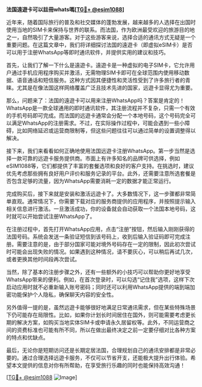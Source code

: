 **法国遠遊卡可以註冊whats嗎[[TG💪+ @esim1088](https://t.me/s/esim1088)]**

近年来，随着国际旅行的普及和社交媒体的蓬勃发展，越来越多的人选择在出国时使用当地的SIM卡来保持与世界的联系。而法国，作为欧洲最受欢迎的旅游目的地之一，自然吸引了大量游客。对于这些游客来说，选择合适的通讯方式无疑是一个重要问题。在这篇文章中，我们将详细探讨法国的遠遊卡（即虚拟eSIM卡）是否可以用于注册WhatsApp等即时通讯软件，并提供实用的建议和技巧。

首先，让我们了解一下什么是遠遊卡。遠遊卡是一种虚拟的电子SIM卡，它允许用户通过手机应用程序购买并激活，无需物理SIM卡即可在全球范围内使用移动数据、语音通话和短信服务。这种方式因其便捷性和灵活性受到了许多旅行者的青睐。尤其是在像法国这样网络覆盖广泛且技术先进的国家，远遊卡显得尤为重要。

那么，问题来了：法国的遠遊卡可以用来注册WhatsApp吗？答案是肯定的！WhatsApp是一款全球通用的即时通讯软件，其注册流程并不复杂，只需一个有效的手机号码即可完成。而法国的远遊卡通常会分配一个本地号码，这个号码完全可以满足WhatsApp的注册需求。不过，在实际操作过程中，可能会遇到一些小障碍，比如网络延迟或运营商限制等，但这些问题往往可以通过简单的设置调整得以解决。

接下来，我们来看看如何正确地使用法国远遊卡注册WhatsApp。第一步当然是选择一款可靠的远遊卡服务提供商。市面上有许多知名的品牌可供选择，例如eSIM1088等，它们都提供了丰富的套餐选项和良好的客户支持。在挑选时，建议优先考虑那些拥有良好用户评价和服务记录的平台。此外，还需要注意所选套餐是否包含足够的流量，因为WhatsApp需要消耗一定的数据才能正常运行。

完成购买后，接下来就是安装和激活远遊卡了。大多数情况下，这一步骤都非常简单直观。通常情况下，你需要下载对应的服务商提供的应用程序，并按照提示输入相关信息进行激活。一旦激活成功，你的设备就会自动获取一个法国本地号码，这时就可以开始尝试注册WhatsApp了。

在注册过程中，首先打开WhatsApp应用，点击“注册”按钮，然后输入刚刚获得的法国号码。系统会发送一条验证短信到该号码上，收到后输入验证码即可完成注册。需要注意的是，由于部分国家可能对境外号码存在一定的限制，因此初次尝试时可能会出现失败的情况。如果遇到这种情况，请不要灰心，可以稍后再试几次，或者更换其他时间段再次尝试。

当然，除了基本的注册步骤之外，还有一些额外的小技巧可以帮助你更好地享受WhatsApp带来的便利。例如，在首次登录时，可以勾选“记住我”选项，这样下次启动应用时就不必重新输入账号密码；同时还可以利用WhatsApp提供的端到端加密功能保护个人隐私，确保聊天内容的安全性。

另外值得一提的是，虽然远遊卡能够很好地满足日常通讯需求，但在某些特殊场景下仍可能存在局限性。比如，如果你计划长时间居住在国外，则可能需要考虑更长期的解决方案，如购买当地实体SIM卡或申请永久居留权等。此外，不同运营商之间的资费标准也可能有所不同，所以在做出最终决定之前一定要仔细对比各种方案的特点和优缺点。

最后，无论你是短期访问还是长期定居法国，合理规划自己的通讯安排都是非常必要的。通过合理选择远遊卡服务，不仅可以节省开支，还能极大提升出行体验。希望本文提供的信息对你有所帮助，在享受旅行乐趣的同时也能保持高效沟通！

[[TG💪+ @esim1088](https://t.me/s/esim1088) ![Image](https://i.postimg.cc/4NQfJmqS/Snipaste-2025-05-13-00-14-12.png)]